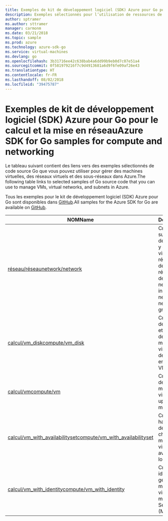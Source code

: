 ```yaml
---
title: Exemples de kit de développement logiciel (SDK) Azure pour Go pour le calcul et la mise en réseau
description: Exemples sélectionnés pour l’utilisation de ressources de calcul telles que des machines virtuelles et des réseaux virtuels à partir du kit de développement logiciel (SDK) Azure pour Go.
author: sptramer
ms.author: sttramer
manager: carmonm
ms.date: 03/21/2018
ms.topic: sample
ms.prod: azure
ms.technology: azure-sdk-go
ms.service: virtual-machines
ms.devlang: go
ms.openlocfilehash: 3b31716ee42c638bab4a6dd99b9eb0d7c07e51a4
ms.sourcegitcommit: 0f581979216f7c9d4913681a6d9f6fe09af26e43
ms.translationtype: HT
ms.contentlocale: fr-FR
ms.lasthandoff: 08/02/2018
ms.locfileid: "39475787"
---
```

# <a name="azure-sdk-for-go-samples-for-compute-and-networking"></a><span data-ttu-id="d20e1-103">Exemples de kit de développement logiciel (SDK) Azure pour Go pour le calcul et la mise en réseau</span><span class="sxs-lookup"><span data-stu-id="d20e1-103">Azure SDK for Go samples for compute and networking</span></span>

<span data-ttu-id="d20e1-104">Le tableau suivant contient des liens vers des exemples sélectionnés de code source Go que vous pouvez utiliser pour gérer des machines virtuelles, des réseaux virtuels et des sous-réseaux dans Azure.</span><span class="sxs-lookup"><span data-stu-id="d20e1-104">The following table links to selected samples of Go source code that you can use to manage VMs, virtual networks, and subnets in Azure.</span></span> 

<span data-ttu-id="d20e1-105">Tous les exemples pour le kit de développement logiciel (SDK) Azure pour Go sont disponibles dans [GitHub](https://github.com/Azure-Samples/azure-sdk-for-go-samples).</span><span class="sxs-lookup"><span data-stu-id="d20e1-105">All samples for the Azure SDK for Go are available on [GitHub](https://github.com/Azure-Samples/azure-sdk-for-go-samples).</span></span>

| <span data-ttu-id="d20e1-106">NOM</span><span class="sxs-lookup"><span data-stu-id="d20e1-106">Name</span></span> | <span data-ttu-id="d20e1-107">Description</span><span class="sxs-lookup"><span data-stu-id="d20e1-107">Description</span></span> |
|------|-------------|
| [<span data-ttu-id="d20e1-108">réseau/réseau</span><span class="sxs-lookup"><span data-stu-id="d20e1-108">network/network</span></span>](https://github.com/Azure-Samples/azure-sdk-for-go-samples/blob/master/network/network.go) | <span data-ttu-id="d20e1-109">Créer, mettre à jour, supprimer et interroger des ressources réseau, y compris des réseaux virtuels, des sous-réseaux et des groupes de sécurité réseau.</span><span class="sxs-lookup"><span data-stu-id="d20e1-109">Create, update, delete, and query network resources including virtual networks, subnets, and network security groups.</span></span> |
| [<span data-ttu-id="d20e1-110">calcul/vm_disk</span><span class="sxs-lookup"><span data-stu-id="d20e1-110">compute/vm_disk</span></span>](https://github.com/Azure-Samples/azure-sdk-for-go-samples/blob/master/compute/vm_disk.go) | <span data-ttu-id="d20e1-111">Créez, attachez, détachez, mettez à jour et chiffrez des disques de données pour une machine virtuelle.</span><span class="sxs-lookup"><span data-stu-id="d20e1-111">Create, attach, detatch, update, and encrypt data disks for a VM.</span></span> |
| [<span data-ttu-id="d20e1-112">calcul/vm</span><span class="sxs-lookup"><span data-stu-id="d20e1-112">compute/vm</span></span>](https://github.com/Azure-Samples/azure-sdk-for-go-samples/blob/master/compute/vm.go) | <span data-ttu-id="d20e1-113">Créez, mettez à jour, désactivez et gérez des machines virtuelles.</span><span class="sxs-lookup"><span data-stu-id="d20e1-113">Create, update, deactivate, and manage VMs.</span></span> |
| [<span data-ttu-id="d20e1-114">calcul/vm_with_availabilityset</span><span class="sxs-lookup"><span data-stu-id="d20e1-114">compute/vm_with_availabilityset</span></span>](https://github.com/Azure-Samples/azure-sdk-for-go-samples/blob/master/compute/vm_with_availabilityset.go) | <span data-ttu-id="d20e1-115">Créez des groupes à haute disponibilité et des équilibreurs de charge pour les machines virtuelles.</span><span class="sxs-lookup"><span data-stu-id="d20e1-115">Create availability sets and load balancers for VMs.</span></span> |
| [<span data-ttu-id="d20e1-116">calcul/vm_with_identity</span><span class="sxs-lookup"><span data-stu-id="d20e1-116">compute/vm_with_identity</span></span>](https://github.com/Azure-Samples/azure-sdk-for-go-samples/blob/master/compute/vm_with_identity.go) | <span data-ttu-id="d20e1-117">Créez et gérez des identités de service gérés (MSI) pour les machines virtuelles.</span><span class="sxs-lookup"><span data-stu-id="d20e1-117">Create and manage Managed Service Identities (MSIs) for VMs.</span></span> |
